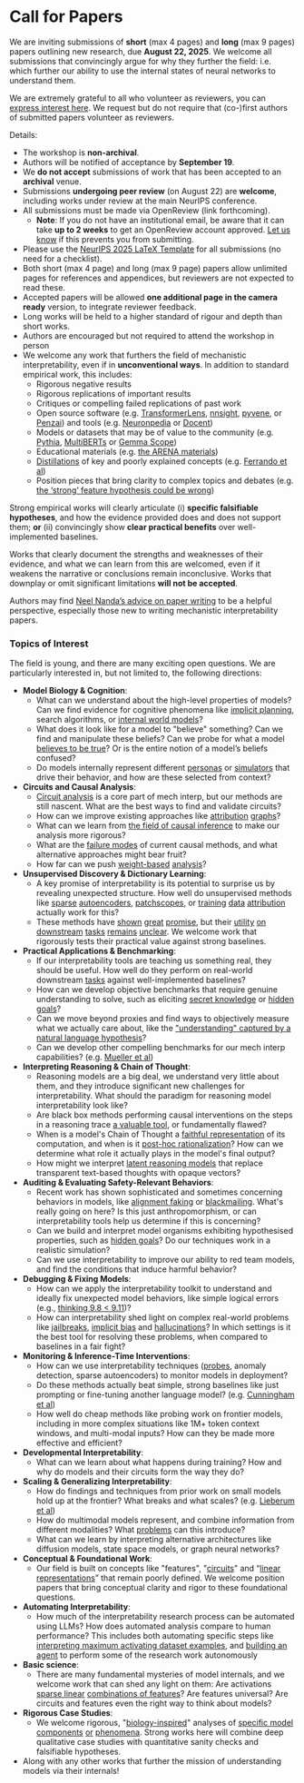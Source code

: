 # Call for Papers
We are inviting submissions of **short** (max 4 pages) and **long** (max 9 pages) papers outlining new research, due **August 22, 2025**. We welcome all submissions that convincingly argue for why they further the field: i.e. which further our ability to use the internal states of neural networks to understand them. 

We are extremely grateful to all who volunteer as reviewers, you can [express interest here](https://www.google.com/url?q=https://docs.google.com/forms/d/e/1FAIpQLSdiw1SJllzoTz_nqzDTzTOGb9DV3W_truQyh-WvYj_QGIi7Mg/viewform?usp%3Ddialog&sa=D&source=editors&ust=1752970057038250&usg=AOvVaw2LdtnL3yhUF8RiR9XHKBud). We request but do not require that (co-)first authors of submitted papers volunteer as reviewers. 

Details: 
* The workshop is **non-archival**.
* Authors will be notified of acceptance by **September 19**.
* We **do not accept** submissions of work that has been accepted to an **archival** venue.
* Submissions **undergoing peer review** (on August 22) are **welcome**, including works under review at the main NeurIPS conference.
* All submissions must be made via OpenReview (link forthcoming).
  * **Note**: If you do not have an institutional email, be aware that it can take **up to 2 weeks** to get an OpenReview account approved. [Let us know](mailto:neurips2025@mechinterpworkshop.com) if this prevents you from submitting.
* Please use the [NeurIPS 2025 LaTeX Template](https://www.google.com/url?q=https://media.neurips.cc/Conferences/NeurIPS2025/Styles.zip&sa=D&source=editors&ust=1752970057039550&usg=AOvVaw2UzXIulx1Xn3vVD39OFGuH) for all submissions (no need for a checklist).
* Both short (max 4 page) and long (max 9 page) papers allow unlimited pages for references and appendices, but reviewers are not expected to read these.
* Accepted papers will be allowed **one additional page in the camera ready** version, to integrate reviewer feedback.
* Long works will be held to a higher standard of rigour and depth than short works.
* Authors are encouraged but not required to attend the workshop in person
* We welcome any work that furthers the field of mechanistic interpretability, even if in **unconventional ways**. In addition to standard empirical work, this includes:
  * Rigorous negative results
  * Rigorous replications of important results
  * Critiques or compelling failed replications of past work
  * Open source software (e.g. [TransformerLens](https://www.google.com/url?q=https://github.com/neelnanda-io/TransformerLens&sa=D&source=editors&ust=1752970057040636&usg=AOvVaw3zJu1wQCHnCB4L1cIF_E29), [nnsight](https://www.google.com/url?q=https://github.com/ndif-team/nnsight&sa=D&source=editors&ust=1752970057040743&usg=AOvVaw0waU-QxJd7xvB77UqRSwnT), [pyvene](https://www.google.com/url?q=https://github.com/stanfordnlp/pyvene/tree/main/pyvene/models/mlp&sa=D&source=editors&ust=1752970057040846&usg=AOvVaw2tc7VF_Bspak09hKasEBnH), or [Penzai](https://www.google.com/url?q=https://github.com/google-deepmind/penzai&sa=D&source=editors&ust=1752970057040932&usg=AOvVaw3fN7Wqs9d6K9racxylNn9E)) and tools (e.g. [Neuronpedia](https://www.google.com/url?q=http://neuronpedia.org&sa=D&source=editors&ust=1752970057041031&usg=AOvVaw217G5bfl5xKsBAEQcYQPF8) or [Docent](https://www.google.com/url?q=https://transluce.org/introducing-docent&sa=D&source=editors&ust=1752970057041112&usg=AOvVaw0piQv5xEn7DYJGLSBIjNMN))
  * Models or datasets that may be of value to the community (e.g. [Pythia](https://www.google.com/url?q=https://arxiv.org/abs/2304.01373&sa=D&source=editors&ust=1752970057041265&usg=AOvVaw0TrXWYe-bBx5scAcQ2Oe5w), [MultiBERTs](https://www.google.com/url?q=https://arxiv.org/abs/2106.16163&sa=D&source=editors&ust=1752970057041328&usg=AOvVaw3YShwLTtY4e-LUJVrW9d1e) or [Gemma Scope](https://www.google.com/url?q=https://arxiv.org/abs/2408.05147&sa=D&source=editors&ust=1752970057041395&usg=AOvVaw1om1BhTAP_T7wfVKBx6Q46))
  * Educational materials (e.g. [the ARENA materials](https://www.google.com/url?q=https://arena3-chapter1-transformer-interp.streamlit.app/&sa=D&source=editors&ust=1752970057041542&usg=AOvVaw36_PYmwayXUg79T86G5e1o))
  * [Distillations](https://www.google.com/url?q=https://distill.pub/2017/research-debt/&sa=D&source=editors&ust=1752970057041685&usg=AOvVaw2g4WrOsxAmvbbFwQJS6SZB) of key and poorly explained concepts (e.g. [Ferrando et al](https://www.google.com/url?q=https://arxiv.org/abs/2405.00208&sa=D&source=editors&ust=1752970057041846&usg=AOvVaw3qoUJ19GNC8mk58bD-mHcc))
  * Position pieces that bring clarity to complex topics and debates (e.g. [the ‘strong’ feature hypothesis could be wrong](https://www.google.com/url?q=https://www.alignmentforum.org/posts/tojtPCCRpKLSHBdpn/the-strong-feature-hypothesis-could-be-wrong&sa=D&source=editors&ust=1752970057042113&usg=AOvVaw2421dqWE8rbOgQGM-tnbw-))

Strong empirical works will clearly articulate (i) **specific falsifiable hypotheses**, and how the evidence provided does and does not support them; **or** (ii) convincingly show **clear practical benefits** over well-implemented baselines. 

Works that clearly document the strengths and weaknesses of their evidence, and what we can learn from this are welcomed, even if it weakens the narrative or conclusions remain inconclusive. Works that downplay or omit significant limitations **will not be accepted**. 

Authors may find [Neel Nanda’s advice on paper writing](https://www.google.com/url?q=https://www.alignmentforum.org/posts/eJGptPbbFPZGLpjsp/highly-opinionated-advice-on-how-to-write-ml-papers&sa=D&source=editors&ust=1752970057043539&usg=AOvVaw1QKqe6bDH8GR5MIl0foL3N) to be a helpful perspective, especially those new to writing mechanistic interpretability papers. 
### Topics of Interest
The field is young, and there are many exciting open questions. We are particularly interested in, but not limited to, the following directions: 
* **Model Biology & Cognition**:
  * What can we understand about the high-level properties of models? Can we find evidence for cognitive phenomena like [implicit planning](https://www.google.com/url?q=https://transformer-circuits.pub/2025/attribution-graphs/biology.html%23dives-poems&sa=D&source=editors&ust=1752970057044299&usg=AOvVaw1kFcZSvpZ5e42nnfHreaF7), search algorithms, or [internal world models](https://www.google.com/url?q=https://arxiv.org/abs/2210.13382&sa=D&source=editors&ust=1752970057044410&usg=AOvVaw3dK-XM_YDwffbPGGaxO9J3)?
  * What does it look like for a model to "believe" something? Can we find and manipulate these beliefs? Can we probe for what a model [believes to be true](https://www.google.com/url?q=https://arxiv.org/abs/2310.06824&sa=D&source=editors&ust=1752970057044646&usg=AOvVaw2H3bqQpr39to12YqU-giic)? Or is the entire notion of a model’s beliefs confused?
  * Do models internally represent different [personas](https://www.google.com/url?q=https://arxiv.org/abs/2406.12094&sa=D&source=editors&ust=1752970057044838&usg=AOvVaw0LA4uEpcIPnI1AE2b1ETHR) or [simulators](https://www.google.com/url?q=https://www.nature.com/articles/s41586-023-06647-8&sa=D&source=editors&ust=1752970057044918&usg=AOvVaw34yqzEetB1kcbAFC2pVRfj) that drive their behavior, and how are these selected from context?
* **Circuits and Causal Analysis**:
  * [Circuit analysis](https://www.google.com/url?q=https://distill.pub/2020/circuits/zoom-in/&sa=D&source=editors&ust=1752970057045150&usg=AOvVaw1-KRQh9kvG0BmhjYjV6Uvr) is a core part of mech interp, but our methods are still nascent. What are the best ways to find and validate circuits?
  * How can we improve existing approaches like [attribution](https://www.google.com/url?q=https://arxiv.org/abs/2406.11944&sa=D&source=editors&ust=1752970057045410&usg=AOvVaw0M3h3Adfu863P5Hc787NBX) [graphs](https://www.google.com/url?q=https://transformer-circuits.pub/2025/attribution-graphs/methods.html&sa=D&source=editors&ust=1752970057045493&usg=AOvVaw15wrVHZB4pD4icI367FJud)?
  * What can we learn from [the field of causal inference](https://www.google.com/url?q=https://arxiv.org/abs/2407.04690&sa=D&source=editors&ust=1752970057045632&usg=AOvVaw3DLRaZd5JH_gM5fBG3KObv) to make our analysis more rigorous?
  * What are the [failure modes](https://www.google.com/url?q=https://arxiv.org/abs/2307.15771&sa=D&source=editors&ust=1752970057045771&usg=AOvVaw1Vp7ZFcSN5yLFaGaLxAxcM) of current causal methods, and what alternative approaches might bear fruit?
  * How far can we push [weight-based](https://www.google.com/url?q=https://arxiv.org/abs/2301.05217&sa=D&source=editors&ust=1752970057045963&usg=AOvVaw2BUj-F7qN_giUKjseTBXjP) [analysis](https://www.google.com/url?q=https://arxiv.org/abs/2410.08417&sa=D&source=editors&ust=1752970057046026&usg=AOvVaw3p123XyQLXXHiKbEB8BhP7)?
* **Unsupervised Discovery & Dictionary Learning**:
  * A key promise of interpretability is its potential to surprise us by revealing unexpected structure. How well do unsupervised methods like [sparse](https://www.google.com/url?q=https://arxiv.org/abs/2103.15949&sa=D&source=editors&ust=1752970057046334&usg=AOvVaw0pnOKougycixEvX07U7-8y) [autoencoders](https://www.google.com/url?q=https://transformer-circuits.pub/2023/monosemantic-features&sa=D&source=editors&ust=1752970057046416&usg=AOvVaw1JUUb8xeTtSdvuQs38xWV4), [patch](https://www.google.com/url?q=https://arxiv.org/abs/2401.06102&sa=D&source=editors&ust=1752970057046475&usg=AOvVaw1HPzjpG3dW7X_FNqvUbqDT)[scopes](https://www.google.com/url?q=https://arxiv.org/abs/2403.10949v2&sa=D&source=editors&ust=1752970057046524&usg=AOvVaw1QgBfpgAj3RDZqKqXRz0Xq), or [training](https://www.google.com/url?q=https://proceedings.mlr.press/v70/koh17a?ref%3Dhttps://githubhelp.com&sa=D&source=editors&ust=1752970057046620&usg=AOvVaw2YA09vIEaz8mcONPiqUuma) [data](https://www.google.com/url?q=https://arxiv.org/abs/2308.03296&sa=D&source=editors&ust=1752970057046679&usg=AOvVaw0ueKlIQjnpt5KDAX6EK3_v) [attribution](https://www.google.com/url?q=https://arxiv.org/abs/2205.11482&sa=D&source=editors&ust=1752970057046748&usg=AOvVaw3i8dOcWuyIPBHa2GdSyrlU) actually work for this?
  * These methods have [shown](https://www.google.com/url?q=https://transformer-circuits.pub/2024/scaling-monosemanticity/index.html&sa=D&source=editors&ust=1752970057046915&usg=AOvVaw1qM3dhVhGEP9JHcH63-2jm) [great](https://www.google.com/url?q=https://transformer-circuits.pub/2025/attribution-graphs/biology.html&sa=D&source=editors&ust=1752970057047007&usg=AOvVaw1cuzfLs4uY8YDX9T56Q2ZU) [promise](https://www.google.com/url?q=https://arxiv.org/abs/2503.10965&sa=D&source=editors&ust=1752970057047082&usg=AOvVaw2vm99yzgIKAdgsegnI7Jsz), but their [utility](https://www.google.com/url?q=https://arxiv.org/abs/2502.16681&sa=D&source=editors&ust=1752970057047159&usg=AOvVaw219aAkjzUURDTvAD4jLJZn) [on](https://www.google.com/url?q=https://www.tilderesearch.com/blog/sieve&sa=D&source=editors&ust=1752970057047227&usg=AOvVaw2vbbK5J4TSWYfrQp-fA55p) [downstream](https://www.google.com/url?q=https://arxiv.org/abs/2501.17148&sa=D&source=editors&ust=1752970057047292&usg=AOvVaw1tA5_0N1ulfyweteqZGkve) [tasks](https://www.google.com/url?q=https://transformer-circuits.pub/2024/features-as-classifiers/index.html&sa=D&source=editors&ust=1752970057047391&usg=AOvVaw2DSBjZOC4ISa4BbZIKLr6L) [remains](https://www.google.com/url?q=https://arxiv.org/abs/2502.04382&sa=D&source=editors&ust=1752970057047458&usg=AOvVaw1ENYII-0N8XIjx5T3JnOwN) [unclear](https://www.google.com/url?q=https://www.alignmentforum.org/posts/4uXCAJNuPKtKBsi28/negative-results-for-saes-on-downstream-tasks&sa=D&source=editors&ust=1752970057047576&usg=AOvVaw3k0xUxn--BW02UywpZqamY). We welcome work that rigorously tests their practical value against strong baselines.
* **Practical Applications & Benchmarking**:
  * If our interpretability tools are teaching us something real, they should be useful. How well do they perform on real-world downstream [tasks](https://www.google.com/url?q=https://www.lesswrong.com/posts/wGRnzCFcowRCrpX4Y/downstream-applications-as-validation-of-interpretability&sa=D&source=editors&ust=1752970057048010&usg=AOvVaw3PhfDsjzEUNxnowwZ5dI7b) against well-implemented baselines?
  * How can we develop objective benchmarks that require genuine understanding to solve, such as eliciting [secret knowledge](https://www.google.com/url?q=https://arxiv.org/abs/2505.14352&sa=D&source=editors&ust=1752970057048234&usg=AOvVaw1mZLzia9Vi4Vr96azGbiDY) or [hidden goals](https://www.google.com/url?q=https://arxiv.org/abs/2503.10965&sa=D&source=editors&ust=1752970057048302&usg=AOvVaw271mPaZ3Wfa4oJB5PA6pPs)?
  * Can we move beyond proxies and find ways to objectively measure what we actually care about, like the ["understanding" captured by a natural language hypothesis](https://www.google.com/url?q=https://arxiv.org/abs/2502.04382&sa=D&source=editors&ust=1752970057048529&usg=AOvVaw2voGUVGD78b8WiZpoW9Q59)?
  * Can we develop other compelling benchmarks for our mech interp capabilities? (e.g. [Mueller et al](https://www.google.com/url?q=https://arxiv.org/abs/2504.13151&sa=D&source=editors&ust=1752970057048711&usg=AOvVaw0D0klWzHd_KvOznMJpEgHL))
* **Interpreting Reasoning & Chain of Thought**:
  * Reasoning models are a big deal, we understand very little about them, and they introduce significant new challenges for interpretability. What should the paradigm for reasoning model interpretability look like?
  * Are black box methods performing causal interventions on the steps in a reasoning trace [a valuable tool](https://www.google.com/url?q=https://arxiv.org/abs/2506.19143&sa=D&source=editors&ust=1752970057049208&usg=AOvVaw1yhE3_SCkjExlc4TEby94K), or fundamentally flawed?
  * When is a model's Chain of Thought a [faithful representation](https://www.google.com/url?q=https://arxiv.org/abs/2305.04388&sa=D&source=editors&ust=1752970057049374&usg=AOvVaw2R9r4pQvXzM8P_hw9HUmed) of its computation, and when is it [post-hoc rationalization](https://www.google.com/url?q=https://arxiv.org/abs/2503.08679&sa=D&source=editors&ust=1752970057049497&usg=AOvVaw3FnzjfFtqxmoWfJhyEGp3R)? How can we determine what role it actually plays in the model's final output?
  * How might we interpret [latent reasoning models](https://www.google.com/url?q=https://arxiv.org/abs/2412.06769&sa=D&source=editors&ust=1752970057049721&usg=AOvVaw1rHEFHzxdGU6QblJGTZqMB) that replace transparent text-based thoughts with opaque vectors?
* **Auditing & Evaluating Safety-Relevant Behaviors**:
  * Recent work has shown sophisticated and sometimes concerning behaviors in models, like [alignment faking](https://www.google.com/url?q=https://arxiv.org/abs/2412.14093&sa=D&source=editors&ust=1752970057050081&usg=AOvVaw3mUJ4g9WC95V9eoR3gcrGh) or [blackmailing](https://www.google.com/url?q=https://www.anthropic.com/research/agentic-misalignment&sa=D&source=editors&ust=1752970057050164&usg=AOvVaw33FtoypfpslDGpHnw7Li9w). What's really going on here? Is this just anthropomorphism, or can interpretability tools help us determine if this is concerning?
  * Can we build and interpret model organisms exhibiting hypothesised properties, such as [hidden goals](https://www.google.com/url?q=https://arxiv.org/abs/2503.10965&sa=D&source=editors&ust=1752970057050451&usg=AOvVaw0SBaQDKwAzKk3GJFbRRB84)? Do our techniques work in a realistic simulation?
  * Can we use interpretability to improve our ability to red team models, and find the conditions that induce harmful behavior?
* **Debugging & Fixing Models**:
  * How can we apply the interpretability toolkit to understand and ideally fix unexpected model behaviors, like simple logical errors (e.g., [thinking 9.8 < 9.11](https://www.google.com/url?q=https://transluce.org/observability-interface&sa=D&source=editors&ust=1752970057050949&usg=AOvVaw0MvLqXYSV2dKHUe-Acax57))?
  * How can interpretability shed light on complex real-world problems like [jailbreaks](https://www.google.com/url?q=https://transformer-circuits.pub/2025/attribution-graphs/biology.html%23dives-jailbreak&sa=D&source=editors&ust=1752970057051143&usg=AOvVaw0qYj3dC5dnD3hBgFjMWZtM), [implicit bias](https://www.google.com/url?q=https://arxiv.org/abs/2506.10922&sa=D&source=editors&ust=1752970057051213&usg=AOvVaw3XgLxcsPvL5JHFUrrev2kC) and [hallucinations](https://www.google.com/url?q=https://arxiv.org/abs/2411.14257&sa=D&source=editors&ust=1752970057051281&usg=AOvVaw3Ek1OcV_YoOvf_mAX3W8QH)? In which settings is it the best tool for resolving these problems, when compared to baselines in a fair fight?
* **Monitoring & Inference-Time Interventions**:
  * How can we use interpretability techniques ([probes](https://www.google.com/url?q=https://arxiv.org/abs/2102.12452&sa=D&source=editors&ust=1752970057051609&usg=AOvVaw34h4agxHM_sk5BlHfIGkvh), anomaly detection, sparse autoencoders) to monitor models in deployment?
  * Do these methods actually beat simple, strong baselines like just prompting or fine-tuning another language model? (e.g. [Cunningham et al](https://www.google.com/url?q=https://alignment.anthropic.com/2025/cheap-monitors/&sa=D&source=editors&ust=1752970057051887&usg=AOvVaw2YzBRTNl0rFTAs_agRFBrs))
  * How well do cheap methods like probing work on frontier models, including in more complex situations like 1M+ token context windows, and multi-modal inputs? How can they be made more effective and efficient?
* **Developmental Interpretability**:
  * What can we learn about what happens during training? How and why do models and their circuits form the way they do?
* **Scaling & Generalizing Interpretability**:
  * How do findings and techniques from prior work on small models hold up at the frontier? What breaks and what scales? (e.g. [Lieberum et al](https://www.google.com/url?q=https://arxiv.org/abs/2307.09458&sa=D&source=editors&ust=1752970057052655&usg=AOvVaw2fjIo9snD4Oy1zWeFeP17k))
  * How do multimodal models represent, and combine information from different modalities? What [problems](https://www.google.com/url?q=https://openreview.net/pdf?id%3DVUhRdZp8ke&sa=D&source=editors&ust=1752970057052878&usg=AOvVaw3jMP_87Fb-Rmt1zVEFBTTr) can this introduce?
  * What can we learn by interpreting alternative architectures like diffusion models, state space models, or graph neural networks?
* **Conceptual & Foundational Work**:
  * Our field is built on concepts like "features", "[circuits](https://www.google.com/url?q=https://distill.pub/2020/circuits/zoom-in/&sa=D&source=editors&ust=1752970057053306&usg=AOvVaw17l9VLHkaYW5SITvs1js8i)" and “[linear representations](https://www.google.com/url?q=https://transformer-circuits.pub/2024/july-update/index.html%23linear-representations&sa=D&source=editors&ust=1752970057053422&usg=AOvVaw1RLqyPkaSrilIfMayBFbkN)” that remain poorly defined. We welcome position papers that bring conceptual clarity and rigor to these foundational questions.
* **Automating Interpretability**:
  * How much of the interpretability research process can be automated using LLMs? How does automated analysis compare to human performance? This includes both automating specific steps like [interpreting maximum activating dataset examples](https://www.google.com/url?q=https://openaipublic.blob.core.windows.net/neuron-explainer/paper/index.html&sa=D&source=editors&ust=1752970057053971&usg=AOvVaw36KaQB_FKKGbc1n-k7hQB_), and [building an agent](https://www.google.com/url?q=https://arxiv.org/abs/2404.14394&sa=D&source=editors&ust=1752970057054054&usg=AOvVaw2hujlQ_yMXd-UiX0RzlH5O) to perform some of the research work autonomously
* **Basic science**:
  * There are many fundamental mysteries of model internals, and we welcome work that can shed any light on them: Are activations [sparse linear](https://www.google.com/url?q=https://arxiv.org/abs/1601.03764&sa=D&source=editors&ust=1752970057054394&usg=AOvVaw3U8OACx8VTz8gzxmstpFxL) [combinations of features](https://www.google.com/url?q=https://transformer-circuits.pub/2022/toy_model/index.html&sa=D&source=editors&ust=1752970057054496&usg=AOvVaw1mGReNKAXfb6knDIUnn3iw)? Are features universal? Are circuits and features even the right way to think about models?
* **Rigorous Case Studies**:
  * We welcome rigorous, "[biology-inspired](https://www.google.com/url?q=https://distill.pub/2020/circuits/curve-circuits/&sa=D&source=editors&ust=1752970057054841&usg=AOvVaw3NfxZQw-AdGlhlgduS9Zob)" analyses of [specific model](https://www.google.com/url?q=https://arxiv.org/abs/2310.04625&sa=D&source=editors&ust=1752970057054924&usg=AOvVaw2HG0J16mCOcGroHrMK_pHM) [components](https://www.google.com/url?q=https://transformer-circuits.pub/2024/scaling-monosemanticity/index.html&sa=D&source=editors&ust=1752970057055009&usg=AOvVaw0ahc3VUHiMvm1vCyZ_TtCC) [or](https://www.google.com/url?q=https://arxiv.org/abs/2305.01610&sa=D&source=editors&ust=1752970057055085&usg=AOvVaw0uaBM5ZGyYZQ9RKDyypuUm) [phenomena](https://www.google.com/url?q=https://arxiv.org/abs/2306.09346&sa=D&source=editors&ust=1752970057055151&usg=AOvVaw1tBxHut4vh8L4EwZiXDpO6). Strong works here will combine deep qualitative case studies with quantitative sanity checks and falsifiable hypotheses.
* Along with any other works that further the mission of understanding models via their internals!